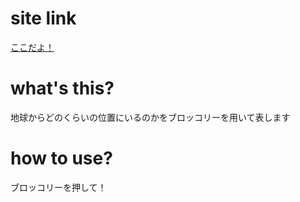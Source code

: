 # site link
[ここだよ！](https://bigdragon0610.github.io/elevation_broccoli/)

# what's this?
地球からどのくらいの位置にいるのかをブロッコリーを用いて表します

# how to use?
ブロッコリーを押して！
